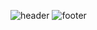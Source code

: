 ![header](https://capsule-render.vercel.app/api?type=waving&color=7F7FD5&text=%20윤한l%20%20&height=200&fontSize=90&fontColor=ffffff)
![footer](https://capsule-render.vercel.app/api?section=footer&type=waving&color=7F7FD5)


